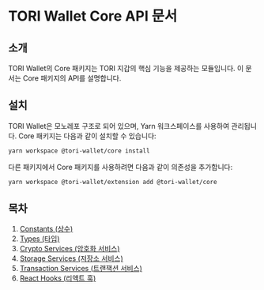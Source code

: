 # TORI Wallet Core API 문서

## 소개

TORI Wallet의 Core 패키지는 TORI 지갑의 핵심 기능을 제공하는 모듈입니다. 이 문서는 Core 패키지의 API를 설명합니다.

## 설치

TORI Wallet은 모노레포 구조로 되어 있으며, Yarn 워크스페이스를 사용하여 관리됩니다. Core 패키지는 다음과 같이 설치할 수 있습니다:

```bash
yarn workspace @tori-wallet/core install
```

다른 패키지에서 Core 패키지를 사용하려면 다음과 같이 의존성을 추가합니다:

```bash
yarn workspace @tori-wallet/extension add @tori-wallet/core
```

## 목차

1. [Constants (상수)](./core/constants.md)
2. [Types (타입)](./core/types.md)
3. [Crypto Services (암호화 서비스)](./core/crypto.md)
4. [Storage Services (저장소 서비스)](./core/storage.md) 
5. [Transaction Services (트랜잭션 서비스)](./core/transaction.md)
6. [React Hooks (리액트 훅)](./core/hooks.md)
